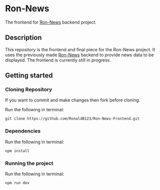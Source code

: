 # Ron-News

The frontend for [Ron-News](https://github.com/RonaldB123/Ron-News) backend project.

## Description

This repository is the frontend and final piece for the Ron-News project. It uses the previously made [Ron-News](https://github.com/RonaldB123/Ron-News) backend to provide news data to be displayed. The frontend is currently still in progress.


## Getting started

### Cloning Repository

If you want to commit and make changes then fork before cloning.

Run the following in terminal:

```
git clone https://github.com/RonaldB123/Ron-News-Frontend.git
```

### Dependencies

Run the following in terminal: 

```
npm install
```

### Running the project

Run the following in terminal:

```
npm run dev
```